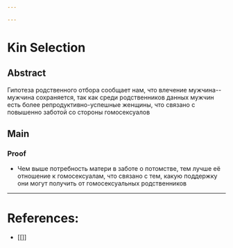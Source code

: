```yaml
---

---
```

# Kin Selection
## Abstract
Гипотеза родственного отбора сообщает нам, что влечение мужчина--мужчина сохраняется, так как среди родственников данных мужчин есть более репродуктивно-успешные женщины, что связано с повышенно заботой со стороны гомосексуалов
## Main
### Proof
- Чем выше потребность матери в заботе о потомстве, тем лучше её отношение к гомосексуалам, что связано с тем, какую поддержку они могут получить от гомосексуальных родственников
***

# References:
- [[]]